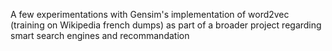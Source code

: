 A few experimentations with Gensim's implementation of word2vec (training on Wikipedia french dumps) as part of a broader project regarding smart search engines and recommandation
